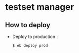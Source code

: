 # testset manager #


## How to deploy ##

- Deploy to production :

    ```
    $ eb deploy prod
    ```

